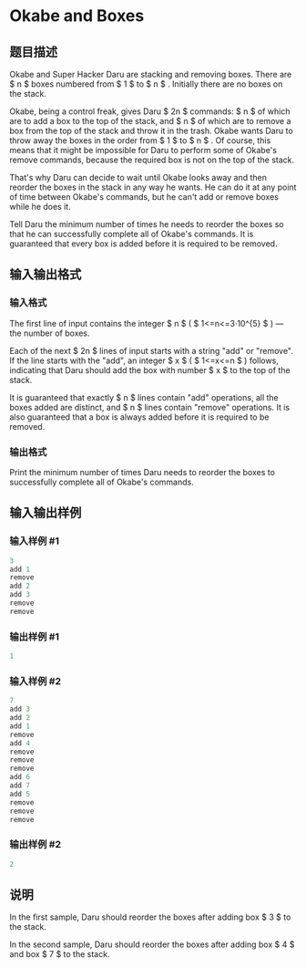 # Okabe and Boxes

## 题目描述

Okabe and Super Hacker Daru are stacking and removing boxes. There are $ n $ boxes numbered from $ 1 $ to $ n $ . Initially there are no boxes on the stack.

Okabe, being a control freak, gives Daru $ 2n $ commands: $ n $ of which are to add a box to the top of the stack, and $ n $ of which are to remove a box from the top of the stack and throw it in the trash. Okabe wants Daru to throw away the boxes in the order from $ 1 $ to $ n $ . Of course, this means that it might be impossible for Daru to perform some of Okabe's remove commands, because the required box is not on the top of the stack.

That's why Daru can decide to wait until Okabe looks away and then reorder the boxes in the stack in any way he wants. He can do it at any point of time between Okabe's commands, but he can't add or remove boxes while he does it.

Tell Daru the minimum number of times he needs to reorder the boxes so that he can successfully complete all of Okabe's commands. It is guaranteed that every box is added before it is required to be removed.

## 输入输出格式

### 输入格式

The first line of input contains the integer $ n $ ( $ 1<=n<=3·10^{5} $ ) — the number of boxes.

Each of the next $ 2n $ lines of input starts with a string "add" or "remove". If the line starts with the "add", an integer $ x $ ( $ 1<=x<=n $ ) follows, indicating that Daru should add the box with number $ x $ to the top of the stack.

It is guaranteed that exactly $ n $ lines contain "add" operations, all the boxes added are distinct, and $ n $ lines contain "remove" operations. It is also guaranteed that a box is always added before it is required to be removed.

### 输出格式

Print the minimum number of times Daru needs to reorder the boxes to successfully complete all of Okabe's commands.

## 输入输出样例

### 输入样例 #1

```cpp
3
add 1
remove
add 2
add 3
remove
remove

```
### 输出样例 #1

```cpp
1

```
### 输入样例 #2

```cpp
7
add 3
add 2
add 1
remove
add 4
remove
remove
remove
add 6
add 7
add 5
remove
remove
remove

```
### 输出样例 #2

```cpp
2

```
## 说明

In the first sample, Daru should reorder the boxes after adding box $ 3 $ to the stack.

In the second sample, Daru should reorder the boxes after adding box $ 4 $ and box $ 7 $ to the stack.

